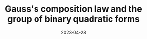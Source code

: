 ---
topic: Number theory
title: Gauss's composition law and the group of binary quadratic forms
date: 2023-04-28
pub:
coauthors: 
arxiv:
slides:
poster:
blog:
video:
series: expository
pdf: 18-784-project.pdf
notes: This was my final project for 18.784. 
---
